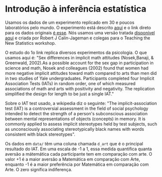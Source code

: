 # Introdução à inferência estatística 

Usamos os dados de um experimento replicado em 30 e poucos laboratórios pelo mundo. O experimento está descrito [aqui](https://osf.io/wx7ck/) e o link direto para os dados originais [é esse](https://osf.io/nqg97/). Nós usamos uma versão tratada [disponível aqui](https://github.com/rcalinjageman/New_Stats_Teaching_Resources/tree/dae9981eb9a7bc373501a4ff9477498ee466ceac/workshop%20data/two_groups%20-%20iat/iat_data%20_csv) e criada por Robert J Calin-Jageman e colegas para o Teaching the New Statistics workshop.

O estudo do 1o link replica diversos experimentos da psicologia. O que usamos aqui é: "Sex differences in implicit math attitudes (Nosek,Banaji, & Greenwald, 2002).As a possible account for the sex gap in participation in science and math, Nosek and colleagues (2002) found that women had more negative implicit attitudes toward math compared to arts than men did in two studies of Yale undergraduates. Participants completed four Implicit Association Tests (IATs) in random order, one of which measured associations of math and arts with positivity and negativity. The replication simplified the design for length to be just a single IAT."

Sobre o IAT test usado, a wikipedia diz o seguinte: "The implicit-association test (IAT) is a controversial assessment in the field of social psychology intended to detect the strength of a person's subconscious association between mental representations of objects (concepts) in memory. It is commonly applied to assess implicit stereotypes held by test subjects, such as unconsciously associating stereotypically black names with words consistent with black stereotypes".

Os dados em `data/` têm uma coluna chamada `d_art` que é o principal resultado do IAT. Em uma escala de -1 a 1, essa medida quantifica quanta aversão a mátemática cada participante tem em comparação com arte. O valor +1 é a maior aversão a Matemática em comparação com Arte, enquanto -1 é a maior preferência por Matemática em comparação com Arte. O zero significa indiferença.
